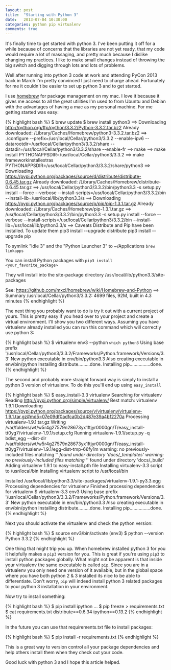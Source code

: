 ```yaml
---
layout: post
title:  "Starting with Python 3"
date:   2013-07-04 10:30:00
categories: python pip virtualenv
comments: true
---
```


It's finally time to get started with python 3.  I've been putting it off for a
while because of concerns that the libraries are not yet ready, that my code
would require a lot of massaging, and pretty much because I dislike changing
my practices.  I like to make small changes instead of throwing the big switch
and digging through lots and lots of problems.

Well after running into python 3 code at work and attending PyCon 2013 back in
March I'm pretty convinced I just need to charge ahead.  Fortunately for me it
couldn't be easier to set up python 3 and to get started.

I use [homebrew][homebrew] for package management on my mac.  I love it because
it gives me access to all the great utilities I'm used to from Ubuntu and Debian
with the advantages of having a mac as my personal machine.  For me getting
started was easy:

{% highlight bash %}
$ brew update
$ brew install python3
==> Downloading http://python.org/ftp/python/3.3.2/Python-3.3.2.tar.bz2
Already downloaded: /Library/Caches/Homebrew/python3-3.3.2.tar.bz2
==> ./configure --prefix=/usr/local/Cellar/python3/3.3.2 --enable-ipv6 --datarootdir=/usr/local/Cellar/python3/3.3.2/share --datadir=/usr/local/Cellar/python3/3.3.2/share --enable-fr
==> make
==> make install PYTHONAPPSDIR=/usr/local/Cellar/python3/3.3.2
==> make frameworkinstallextras PYTHONAPPSDIR=/usr/local/Cellar/python3/3.3.2/share/python3
==> Downloading https://pypi.python.org/packages/source/d/distribute/distribute-0.6.45.tar.gz
Already downloaded: /Library/Caches/Homebrew/distribute-0.6.45.tar.gz
==> /usr/local/Cellar/python3/3.3.2/bin/python3.3 -s setup.py install --force --verbose --install-scripts=/usr/local/Cellar/python3/3.3.2/bin --install-lib=/usr/local/lib/python3.3/s
==> Downloading https://pypi.python.org/packages/source/p/pip/pip-1.3.1.tar.gz
Already downloaded: /Library/Caches/Homebrew/pip-1.3.1.tar.gz
==> /usr/local/Cellar/python3/3.3.2/bin/python3.3 -s setup.py install --force --verbose --install-scripts=/usr/local/Cellar/python3/3.3.2/bin --install-lib=/usr/local/lib/python3.3/s
==> Caveats
Distribute and Pip have been installed. To update them
  pip3 install --upgrade distribute
  pip3 install --upgrade pip

To symlink "Idle 3" and the "Python Launcher 3" to ~/Applications
  `brew linkapps`

You can install Python packages with
  `pip3 install <your_favorite_package>`

They will install into the site-package directory
  /usr/local/lib/python3.3/site-packages

See: https://github.com/mxcl/homebrew/wiki/Homebrew-and-Python
==> Summary
/usr/local/Cellar/python3/3.3.2: 4699 files, 92M, built in 4.3 minutes
{% endhighlight %}

The next thing you probably want to do is try it out with a current project of
yours.  This is pretty easy if you head over to your project and create a
virtual environment.  I'll show you two different ways.  Assuming you have
virtualenv already installed you can run this command which will correctly
use python 3:

{% highlight bash %}
$ virtualenv env3 --python `which python3`
Using base prefix '/usr/local/Cellar/python3/3.3.2/Frameworks/Python.framework/Versions/3.3'
New python executable in env/bin/python3.3
Also creating executable in env/bin/python
Installing distribute.........done.
Installing pip................done.
{% endhighlight %}

The second and probably more straight forward way is simply to install a python 3
version of virtualenv.  To do this you'll end up using <code>easy_install</code>

{% highlight bash %}
$ easy_install-3.3 virtualenv
Searching for virtualenv
Reading http://pypi.python.org/simple/virtualenv/
Best match: virtualenv 1.9.1
Downloading https://pypi.python.org/packages/source/v/virtualenv/virtualenv-1.9.1.tar.gz#md5=07e09df0adfca0b2d487e39a4bf2270a
Processing virtualenv-1.9.1.tar.gz
Writing /var/folders/wt/w5r4g27579n28673yx1ftjyr0000gn/T/easy_install-tt0yg7/virtualenv-1.9.1/setup.cfg
Running virtualenv-1.9.1/setup.py -q bdist_egg --dist-dir /var/folders/wt/w5r4g27579n28673yx1ftjyr0000gn/T/easy_install-tt0yg7/virtualenv-1.9.1/egg-dist-tmp-66fy1m
warning: no previously-included files matching '*' found under directory 'docs/_templates'
warning: no previously-included files matching '*' found under directory 'docs/_build'
Adding virtualenv 1.9.1 to easy-install.pth file
Installing virtualenv-3.3 script to /usr/local/bin
Installing virtualenv script to /usr/local/bin

Installed /usr/local/lib/python3.3/site-packages/virtualenv-1.9.1-py3.3.egg
Processing dependencies for virtualenv
Finished processing dependencies for virtualenv
$ virtualenv-3.3 env3
Using base prefix '/usr/local/Cellar/python3/3.3.2/Frameworks/Python.framework/Versions/3.3'
New python executable in env/bin/python3.3
Also creating executable in env/bin/python
Installing distribute.........done.
Installing pip................done.
{% endhighlight %}

Next you should activate the virtualenv and check the python version:

{% highlight bash %}
$ source env3/bin/activate
(env3) $ python --version
Python 3.3.2
{% endhighlight %}

One thing that might trip you up.  When homebrew installed python 3 for you
it helpfully makes a <code>pip3</code> version for you.  This is great if you're
using <code>pip3</code> to install python packages globally.  What might not be
apparent is that inside your virtualenv the same executable is called 
<code>pip</code>.  Since you are in a virtualenv you only need one version of
it available, but in the global space where you have both python 2 & 3 installed
its nice to be able to differentiate.  Don't worry, <code>pip</code> will indeed
install python 3 related packages to your python 3 installation in your
environment.

Now try to install something:

{% highlight bash %}
$ pip install ipython
...
$ pip freeze > requirements.txt
$ cat requirements.txt
distribute==0.6.34
ipython==0.13.2
{% endhighlight %}

In the future you can use that requirements.txt file to install packages:

{% highlight bash %}
$ pip install -r requirements.txt
{% endhighlight %}

This is a great way to version control all your package dependencies and help
others install them when they check out your code.

Good luck with python 3 and I hope this article helped.

[homebrew]: http://mxcl.github.io/homebrew/ 
